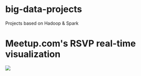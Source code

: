 # big-data-projects
Projects based on Hadoop &amp; Spark

# Meetup.com's RSVP real-time visualization

![](https://github.com/tharun-reddy/big-data-projects/blob/master/meetup_rsvp_viz/media/record.gif)
